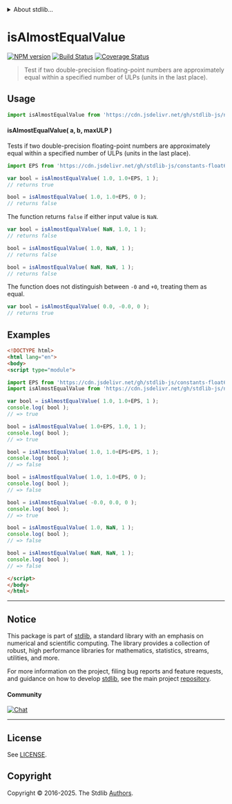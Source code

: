 <!--

@license Apache-2.0

Copyright (c) 2025 The Stdlib Authors.

Licensed under the Apache License, Version 2.0 (the "License");
you may not use this file except in compliance with the License.
You may obtain a copy of the License at

   http://www.apache.org/licenses/LICENSE-2.0

Unless required by applicable law or agreed to in writing, software
distributed under the License is distributed on an "AS IS" BASIS,
WITHOUT WARRANTIES OR CONDITIONS OF ANY KIND, either express or implied.
See the License for the specific language governing permissions and
limitations under the License.

-->


<details>
  <summary>
    About stdlib...
  </summary>
  <p>We believe in a future in which the web is a preferred environment for numerical computation. To help realize this future, we've built stdlib. stdlib is a standard library, with an emphasis on numerical and scientific computation, written in JavaScript (and C) for execution in browsers and in Node.js.</p>
  <p>The library is fully decomposable, being architected in such a way that you can swap out and mix and match APIs and functionality to cater to your exact preferences and use cases.</p>
  <p>When you use stdlib, you can be absolutely certain that you are using the most thorough, rigorous, well-written, studied, documented, tested, measured, and high-quality code out there.</p>
  <p>To join us in bringing numerical computing to the web, get started by checking us out on <a href="https://github.com/stdlib-js/stdlib">GitHub</a>, and please consider <a href="https://opencollective.com/stdlib">financially supporting stdlib</a>. We greatly appreciate your continued support!</p>
</details>

# isAlmostEqualValue

[![NPM version][npm-image]][npm-url] [![Build Status][test-image]][test-url] [![Coverage Status][coverage-image]][coverage-url] <!-- [![dependencies][dependencies-image]][dependencies-url] -->

> Test if two double-precision floating-point numbers are approximately equal within a specified number of ULPs (units in the last place).



<section class="usage">

## Usage

```javascript
import isAlmostEqualValue from 'https://cdn.jsdelivr.net/gh/stdlib-js/number-float64-base-assert-is-almost-equal-value@esm/index.mjs';
```

#### isAlmostEqualValue( a, b, maxULP )

Tests if two double-precision floating-point numbers are approximately equal within a specified number of ULPs (units in the last place).

```javascript
import EPS from 'https://cdn.jsdelivr.net/gh/stdlib-js/constants-float64-eps@esm/index.mjs';

var bool = isAlmostEqualValue( 1.0, 1.0+EPS, 1 );
// returns true

bool = isAlmostEqualValue( 1.0, 1.0+EPS, 0 );
// returns false
```

The function returns `false` if either input value is `NaN`.

```javascript
var bool = isAlmostEqualValue( NaN, 1.0, 1 );
// returns false

bool = isAlmostEqualValue( 1.0, NaN, 1 );
// returns false

bool = isAlmostEqualValue( NaN, NaN, 1 );
// returns false
```

The function does not distinguish between `-0` and `+0`, treating them as equal.

```javascript
var bool = isAlmostEqualValue( 0.0, -0.0, 0 );
// returns true
```

</section>

<!-- /.usage -->

<section class="notes">

</section>

<!-- /.notes -->

<section class="examples">

## Examples

<!-- eslint no-undef: "error" -->

```html
<!DOCTYPE html>
<html lang="en">
<body>
<script type="module">

import EPS from 'https://cdn.jsdelivr.net/gh/stdlib-js/constants-float64-eps@esm/index.mjs';
import isAlmostEqualValue from 'https://cdn.jsdelivr.net/gh/stdlib-js/number-float64-base-assert-is-almost-equal-value@esm/index.mjs';

var bool = isAlmostEqualValue( 1.0, 1.0+EPS, 1 );
console.log( bool );
// => true

bool = isAlmostEqualValue( 1.0+EPS, 1.0, 1 );
console.log( bool );
// => true

bool = isAlmostEqualValue( 1.0, 1.0+EPS+EPS, 1 );
console.log( bool );
// => false

bool = isAlmostEqualValue( 1.0, 1.0+EPS, 0 );
console.log( bool );
// => false

bool = isAlmostEqualValue( -0.0, 0.0, 0 );
console.log( bool );
// => true

bool = isAlmostEqualValue( 1.0, NaN, 1 );
console.log( bool );
// => false

bool = isAlmostEqualValue( NaN, NaN, 1 );
console.log( bool );
// => false

</script>
</body>
</html>
```

</section>

<!-- /.examples -->

<!-- Section for related `stdlib` packages. Do not manually edit this section, as it is automatically populated. -->

<section class="related">

</section>

<!-- /.related -->

<!-- Section for all links. Make sure to keep an empty line after the `section` element and another before the `/section` close. -->


<section class="main-repo" >

* * *

## Notice

This package is part of [stdlib][stdlib], a standard library with an emphasis on numerical and scientific computing. The library provides a collection of robust, high performance libraries for mathematics, statistics, streams, utilities, and more.

For more information on the project, filing bug reports and feature requests, and guidance on how to develop [stdlib][stdlib], see the main project [repository][stdlib].

#### Community

[![Chat][chat-image]][chat-url]

---

## License

See [LICENSE][stdlib-license].


## Copyright

Copyright &copy; 2016-2025. The Stdlib [Authors][stdlib-authors].

</section>

<!-- /.stdlib -->

<!-- Section for all links. Make sure to keep an empty line after the `section` element and another before the `/section` close. -->

<section class="links">

[npm-image]: http://img.shields.io/npm/v/@stdlib/number-float64-base-assert-is-almost-equal-value.svg
[npm-url]: https://npmjs.org/package/@stdlib/number-float64-base-assert-is-almost-equal-value

[test-image]: https://github.com/stdlib-js/number-float64-base-assert-is-almost-equal-value/actions/workflows/test.yml/badge.svg?branch=main
[test-url]: https://github.com/stdlib-js/number-float64-base-assert-is-almost-equal-value/actions/workflows/test.yml?query=branch:main

[coverage-image]: https://img.shields.io/codecov/c/github/stdlib-js/number-float64-base-assert-is-almost-equal-value/main.svg
[coverage-url]: https://codecov.io/github/stdlib-js/number-float64-base-assert-is-almost-equal-value?branch=main

<!--

[dependencies-image]: https://img.shields.io/david/stdlib-js/number-float64-base-assert-is-almost-equal-value.svg
[dependencies-url]: https://david-dm.org/stdlib-js/number-float64-base-assert-is-almost-equal-value/main

-->

[chat-image]: https://img.shields.io/gitter/room/stdlib-js/stdlib.svg
[chat-url]: https://app.gitter.im/#/room/#stdlib-js_stdlib:gitter.im

[stdlib]: https://github.com/stdlib-js/stdlib

[stdlib-authors]: https://github.com/stdlib-js/stdlib/graphs/contributors

[umd]: https://github.com/umdjs/umd
[es-module]: https://developer.mozilla.org/en-US/docs/Web/JavaScript/Guide/Modules

[deno-url]: https://github.com/stdlib-js/number-float64-base-assert-is-almost-equal-value/tree/deno
[deno-readme]: https://github.com/stdlib-js/number-float64-base-assert-is-almost-equal-value/blob/deno/README.md
[umd-url]: https://github.com/stdlib-js/number-float64-base-assert-is-almost-equal-value/tree/umd
[umd-readme]: https://github.com/stdlib-js/number-float64-base-assert-is-almost-equal-value/blob/umd/README.md
[esm-url]: https://github.com/stdlib-js/number-float64-base-assert-is-almost-equal-value/tree/esm
[esm-readme]: https://github.com/stdlib-js/number-float64-base-assert-is-almost-equal-value/blob/esm/README.md
[branches-url]: https://github.com/stdlib-js/number-float64-base-assert-is-almost-equal-value/blob/main/branches.md

[stdlib-license]: https://raw.githubusercontent.com/stdlib-js/number-float64-base-assert-is-almost-equal-value/main/LICENSE

</section>

<!-- /.links -->
